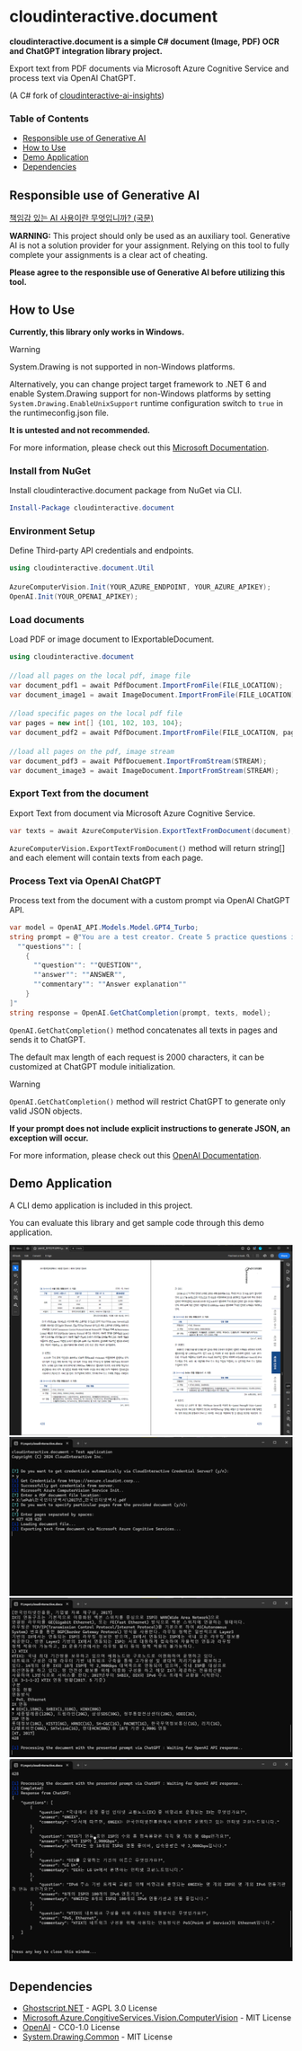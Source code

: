 # cloudinteractive.document
**cloudinteractive.document is a simple C# document (Image, PDF) OCR and ChatGPT integration library project.**

Export text from PDF documents via Microsoft Azure Cognitive Service and process text via OpenAI ChatGPT. 

(A C# fork of [cloudinteractive-ai-insights](https://github.com/Coppermine-SP/cloudinteractive-ai-insights))

### Table of Contents
- [Responsible use of Generative AI](#responsible-use-of-generative-ai)
- [How to Use](#how-to-use)
- [Demo Application](#demo-app)
- [Dependencies](#dependencies)

## Responsible use of Generative AI

[책임감 있는 AI 사용이란 무엇입니까? (국문)](https://github.com/Coppermine-SP/Coppermine-SP/blob/main/ResponsibleUseOfAI_KR.md)

**WARNING:**
This project should only be used as an auxiliary tool. Generative AI is not a solution provider for your assignment. Relying on this tool to fully complete your assignments is a clear act of cheating. 

**Please agree to the responsible use of Generative AI before utilizing this tool.**

## How to Use
**Currently, this library only works in Windows.** 
> [!WARNING]
> System.Drawing is not supported in non-Windows platforms.
> 
> Alternatively, you can change project target framework to .NET 6 and enable System.Drawing support for non-Windows platforms by setting `System.Drawing.EnableUnixSupport` runtime configuration switch to `true` in the runtimeconfig.json file.
> 
> **It is untested and not recommended.**
>
> For more information, please check out this [Microsoft Documentation](https://aka.ms/systemdrawingnonwindows).

### Install from NuGet
Install cloudinteractive.document package from NuGet via CLI.
```powershell
Install-Package cloudinteractive.document
```

### Environment Setup
Define Third-party API credentials and endpoints.
```csharp
using cloudinteractive.document.Util

AzureComputerVision.Init(YOUR_AZURE_ENDPOINT, YOUR_AZURE_APIKEY);
OpenAI.Init(YOUR_OPENAI_APIKEY);
```

### Load documents
Load PDF or image document to IExportableDocument.
```csharp
using cloudinteractive.document

//load all pages on the local pdf, image file
var document_pdf1 = await PdfDocument.ImportFromFile(FILE_LOCATION);
var document_image1 = await ImageDocument.ImportFromFile(FILE_LOCATION);

//load specific pages on the local pdf file
var pages = new int[] {101, 102, 103, 104};
var document_pdf2 = await PdfDocument.ImportFromFile(FILE_LOCATION, pages);

//load all pages on the pdf, image stream
var document_pdf3 = await PdfDocuement.ImportFromStream(STREAM);
var document_image3 = await ImageDocument.ImportFromStream(STREAM);
```

### Export Text from the document
Export Text from document via Microsoft Azure Cognitive Service.
```csharp
var texts = await AzureComputerVision.ExportTextFromDocument(document);
```
`AzureComputerVision.ExportTextFromDocument()` method will return string[] and each element will contain texts from each page.

### Process Text via OpenAI ChatGPT
Process text from the document with a custom prompt via OpenAI ChatGPT API.
```csharp
var model = OpenAI_API.Models.Model.GPT4_Turbo;
string prompt = @"You are a test creator. Create 5 practice questions in Korean, with both questions and answers and an explanation of answer, based only on the content of this document. output should be in JSON format and follow this form: {
  ""questions"": [
    {
      ""question"": ""QUESTION"",
      ""answer"": ""ANSWER"",
      ""commentary"": ""Answer explanation""
    }
]"
string response = OpenAI.GetChatCompletion(prompt, texts, model);
```
`OpenAI.GetChatCompletion()` method concatenates all texts in pages and sends it to ChatGPT.

The default max length of each request is 2000 characters, it can be customized at ChatGPT module initialization.

> [!WARNING]
> `OpenAI.GetChatCompletion()` method will restrict ChatGPT to generate only valid JSON objects.
> 
> **If your prompt does not include explicit instructions to generate JSON, an exception will occur.**
>
> For more information, please check out this [OpenAI Documentation](https://platform.openai.com/docs/guides/text-generation/json-mode).

## Demo Application
A CLI demo application is included in this project.

You can evaluate this library and get sample code through this demo application.

<img src="images/sample_document.png">
<img src="images/demo_1.png">
<img src="images/demo_2.png">
<img src="images/demo_3.png">

## Dependencies
* [Ghostscript.NET](https://www.nuget.org/packages/Ghostscript.NET/1.2.3.1?_src=template) - AGPL 3.0 License
* [Microsoft.Azure.CongitiveServices.Vision.ComputerVision](https://www.nuget.org/packages/Microsoft.Azure.CognitiveServices.Vision.ComputerVision/7.0.1?_src=template) - MIT License
* [OpenAI](https://www.nuget.org/packages/OpenAI/1.10.0?_src=template) - CC0-1.0 License
* [System.Drawing.Common](https://www.nuget.org/packages/System.Drawing.Common/8.0.0?_src=template) - MIT License
